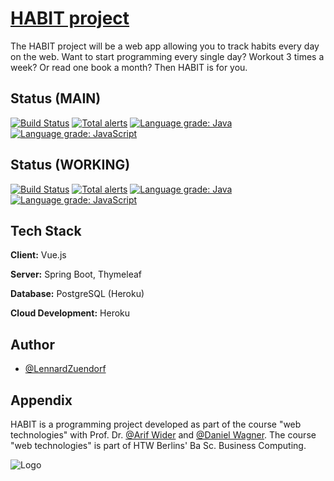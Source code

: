 
# [HABIT project](https://habit-project.herokuapp.com/)

The HABIT project will be a web app allowing you to track habits every day on the web.
Want to start programming every single day? Workout 3 times a week? Or read one book a month? Then HABIT is for you.

## Status (MAIN)

[![Build Status](https://travis-ci.com/LennardZuendorf/project_habit.svg?branch=main)](https://travis-ci.com/LennardZuendorf/project_habit)
[![Total alerts](https://img.shields.io/lgtm/alerts/g/LennardZuendorf/HABIT.svg?logo=lgtm&logoWidth=18)](https://lgtm.com/projects/g/LennardZuendorf/HABIT/alerts/)
[![Language grade: Java](https://img.shields.io/lgtm/grade/java/g/LennardZuendorf/HABIT.svg?logo=lgtm&logoWidth=18)](https://lgtm.com/projects/g/LennardZuendorf/HABIT/context:java)
[![Language grade: JavaScript](https://img.shields.io/lgtm/grade/javascript/g/LennardZuendorf/HABIT.svg?logo=lgtm&logoWidth=18)](https://lgtm.com/projects/g/LennardZuendorf/HABIT/context:javascript)

## Status (WORKING)
[![Build Status](https://travis-ci.com/LennardZuendorf/project_habit.svg?branch=workingBranch)](https://travis-ci.com/LennardZuendorf/project_habit)
[![Total alerts](https://img.shields.io/lgtm/alerts/g/LennardZuendorf/HABIT.svg?logo=lgtm&logoWidth=18)](https://lgtm.com/projects/g/LennardZuendorf/HABIT/alerts/)
[![Language grade: Java](https://img.shields.io/lgtm/grade/java/g/LennardZuendorf/HABIT.svg?logo=lgtm&logoWidth=18)](https://lgtm.com/projects/g/LennardZuendorf/HABIT/context:java)
[![Language grade: JavaScript](https://img.shields.io/lgtm/grade/javascript/g/LennardZuendorf/HABIT.svg?logo=lgtm&logoWidth=18)](https://lgtm.com/projects/g/LennardZuendorf/HABIT/context:javascript)

## Tech Stack

**Client:** Vue.js

**Server:** Spring Boot, Thymeleaf

**Database:** PostgreSQL (Heroku)

**Cloud Development:** Heroku


## Author

- [@LennardZuendorf](https://github.com/LennardZuendorf)


## Appendix

HABIT is a programming project developed as part of the course "web technologies" with Prof. Dr. [@Arif Wider](https://github.com/ProfWider) and [@Daniel Wagner](https://github.com/DanielWagner87).
The course "web technologies" is part of HTW Berlins' Ba Sc. Business Computing.    

![Logo](https://raw.githubusercontent.com/LennardZuendorf/HABIT/workingBranch/src/main/resources/static/img/logo_long.svg)
